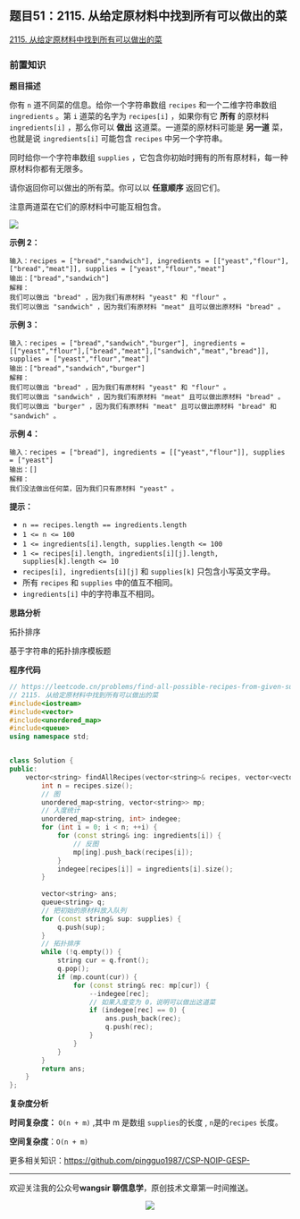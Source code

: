 ﻿## 题目51：2115. 从给定原材料中找到所有可以做出的菜

[2115. 从给定原材料中找到所有可以做出的菜](https://leetcode.cn/problems/find-all-possible-recipes-from-given-supplies/)

### 前置知识

**题目描述**

你有 `n` 道不同菜的信息。给你一个字符串数组 `recipes` 和一个二维字符串数组 `ingredients` 。第 `i` 道菜的名字为 `recipes[i]` ，如果你有它 **所有** 的原材料 `ingredients[i]` ，那么你可以 **做出** 这道菜。一道菜的原材料可能是 **另一道** 菜，也就是说 `ingredients[i]` 可能包含 `recipes` 中另一个字符串。

同时给你一个字符串数组 `supplies` ，它包含你初始时拥有的所有原材料，每一种原材料你都有无限多。

请你返回你可以做出的所有菜。你可以以 **任意顺序** 返回它们。

注意两道菜在它们的原材料中可能互相包含。

 <img src ="https://cdn.jsdelivr.net/gh/pingguo1987/CSP-NOIP-GESP-/image/pic/图论/图论_题目51：2115. 从给定原材料中找到所有可以做出的菜/image-20241129111527594.png" />

**示例 2：**

```
输入：recipes = ["bread","sandwich"], ingredients = [["yeast","flour"],["bread","meat"]], supplies = ["yeast","flour","meat"]
输出：["bread","sandwich"]
解释：
我们可以做出 "bread" ，因为我们有原材料 "yeast" 和 "flour" 。
我们可以做出 "sandwich" ，因为我们有原材料 "meat" 且可以做出原材料 "bread" 。
```

**示例 3：**

```
输入：recipes = ["bread","sandwich","burger"], ingredients = [["yeast","flour"],["bread","meat"],["sandwich","meat","bread"]], supplies = ["yeast","flour","meat"]
输出：["bread","sandwich","burger"]
解释：
我们可以做出 "bread" ，因为我们有原材料 "yeast" 和 "flour" 。
我们可以做出 "sandwich" ，因为我们有原材料 "meat" 且可以做出原材料 "bread" 。
我们可以做出 "burger" ，因为我们有原材料 "meat" 且可以做出原材料 "bread" 和 "sandwich" 。
```

**示例 4：**

```
输入：recipes = ["bread"], ingredients = [["yeast","flour"]], supplies = ["yeast"]
输出：[]
解释：
我们没法做出任何菜，因为我们只有原材料 "yeast" 。
```

 

**提示：**

- `n == recipes.length == ingredients.length`
- `1 <= n <= 100`
- `1 <= ingredients[i].length, supplies.length <= 100`
- `1 <= recipes[i].length, ingredients[i][j].length, supplies[k].length <= 10`
- `recipes[i], ingredients[i][j]` 和 `supplies[k]` 只包含小写英文字母。
- 所有 `recipes` 和 `supplies` 中的值互不相同。
- `ingredients[i]` 中的字符串互不相同。



**思路分析**

拓扑排序

基于字符串的拓扑排序模板题

**程序代码**

```c++
// https://leetcode.cn/problems/find-all-possible-recipes-from-given-supplies/description/
// 2115. 从给定原材料中找到所有可以做出的菜
#include<iostream>
#include<vector>
#include<unordered_map>
#include<queue>
using namespace std;


class Solution {
public:
    vector<string> findAllRecipes(vector<string>& recipes, vector<vector<string>>& ingredients, vector<string>& supplies) {
        int n = recipes.size();
        // 图
        unordered_map<string, vector<string>> mp;
        // 入度统计
        unordered_map<string, int> indegee;
        for (int i = 0; i < n; ++i) {
            for (const string& ing: ingredients[i]) {
                // 反图
                mp[ing].push_back(recipes[i]);
            }
            indegee[recipes[i]] = ingredients[i].size();
        }
        
        vector<string> ans;
        queue<string> q;
        // 把初始的原材料放入队列
        for (const string& sup: supplies) {
            q.push(sup);
        }
        // 拓扑排序
        while (!q.empty()) {
            string cur = q.front();
            q.pop();
            if (mp.count(cur)) {
                for (const string& rec: mp[cur]) {
                    --indegee[rec];
                    // 如果入度变为 0，说明可以做出这道菜
                    if (indegee[rec] == 0) {
                        ans.push_back(rec);
                        q.push(rec);
                    }
                }
            }
        }
        return ans;
    }
};

```



**复杂度分析**

**时间复杂度：** `O(n + m)`  ,其中 m 是数组 `supplies`的长度 , `n`是的`recipes` 长度。

**空间复杂度**：`O(n + m)`

更多相关知识：https://github.com/pingguo1987/CSP-NOIP-GESP-

---

欢迎关注我的公众号**wangsir 聊信息学**，原创技术文章第一时间推送。

<center>
    <img src="https://cdn.jsdelivr.net/gh/pingguo1987/CSP-NOIP-GESP-/image/pic/公众号-扫码版.png">
</center>
